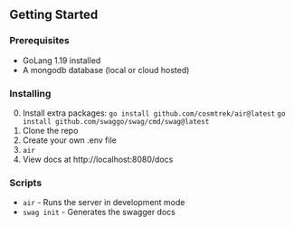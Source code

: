 ## Getting Started

### Prerequisites

- GoLang 1.19 installed
- A mongodb database (local or cloud hosted)

### Installing

0. Install extra packages:
    ```go install github.com/cosmtrek/air@latest```
    ```go install github.com/swaggo/swag/cmd/swag@latest```
1. Clone the repo
2. Create your own .env file
3. ```air```
4. View docs at http://localhost:8080/docs

### Scripts

- ```air``` - Runs the server in development mode
- ```swag init``` - Generates the swagger docs